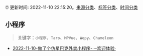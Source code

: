 :alarm_clock: 更新时间: 2022-11-10 22:15:20。[来源分类](../README.md)、[标签分类](../TAGS.md)、[时间分类](../TIMELINE.md)

## 小程序


> 关键字：`小程序`、`Taro`、`MPVue`、`Wepy`、`Chameleon`



- [2022-11-10-做了个仿星巴克外卖小程序-··-欢迎体验·](https://www.v2ex.com/t/894301) 